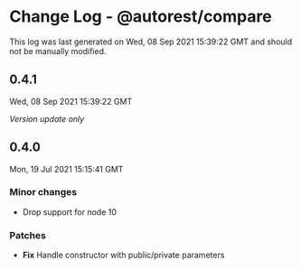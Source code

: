 # Change Log - @autorest/compare

This log was last generated on Wed, 08 Sep 2021 15:39:22 GMT and should not be manually modified.

## 0.4.1
Wed, 08 Sep 2021 15:39:22 GMT

_Version update only_

## 0.4.0
Mon, 19 Jul 2021 15:15:41 GMT

### Minor changes

- Drop support for node 10

### Patches

- **Fix** Handle constructor with public/private parameters

